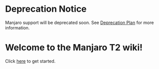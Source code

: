 # Deprecation Notice

Manjaro support will be deprecated soon. See [Deprecation Plan](https://wiki.t2linux.org/distributions/manjaro/deprecation) for more information.

# Welcome to the Manjaro T2 wiki!

Click [here](https://wiki.t2linux.org/distributions/manjaro/installation/) to get started.
